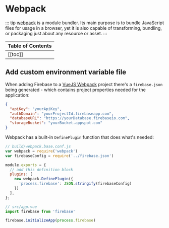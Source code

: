 # Webpack

::: tip
[webpack](https://webpack.js.org/) is a module bundler. Its main purpose is to bundle JavaScript files for usage in a browser, yet it is also capable of transforming, bundling, or packaging just about any resource or asset.
:::

| Table of Contents |
|:------------------|
| [[toc]] |

## Add custom environment variable file

When adding Firebase to a [VueJS Webpack](https://github.com/vuejs-templates/webpack) project there's a `firebase.json` being generated - which contains project properties needed for the application:

```json
{
  "apiKey": "yourApiKey",
  "authDomain": "yourProjectId.firebaseapp.com",
  "databaseURL": "https://yourDatabase.firebaseio.com",
  "storageBucket": "yourBucket.appspot.com"
}
```

Webpack has a built-in `DefinePlugin` function that does what's needed:

```js
// build/webpack.base.conf.js
var webpack = require('webpack')
var firebaseConfig = require('../firebase.json')

module.exports = {
  // add this definition block
  plugins: [
    new webpack.DefinePlugin({
      'process.firebase': JSON.stringify(firebaseConfig)
    })
  ],
};
```

```js
// src/app.vue
import firebase from 'firebase'

firebase.initializeApp(process.firebase)
```
